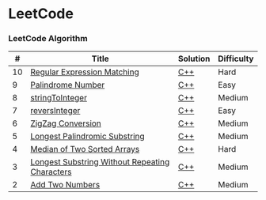 LeetCode
========

### LeetCode Algorithm

| # | Title | Solution | Difficulty |
|---| ----- | -------- | ---------- |
|10 |[Regular Expression Matching](https://leetcode.com/problems/regular-expression-matching/description/)|[C++](./algorithms/cpp/regularExpressionMatching/regularExpressionMatching.cpp)|Hard|
|9  |[Palindrome Number](https://leetcode.com/problems/palindrome-number/description/)|[C++](./algorithms/cpp/palindromeNumber/palindromeNumber.cpp)|Easy|
|8  |[stringToInteger](https://leetcode.com/problems/string-to-integer-atoi/description/)|[C++](./algorithms/cpp/stringToInteger/stringToInteger.cpp)|Medium|
|7  |[reversInteger](https://leetcode.com/problems/reverse-integer/description/)|[C++](./algorithms/cpp/reversInteger/reversInteger.cpp)|Easy|
|6  |[ZigZag Conversion](https://leetcode.com/problems/zigzag-conversion/description/)| [C++](./algorithms/cpp/zigZagConversion/zigZagConversion.cpp)|Medium|
|5  |[Longest Palindromic Substring](https://leetcode.com/problems/longest-palindromic-substring/description/)| [C++](./algorithms/cpp/longestPalindromicSubstring/longestPalindromicSubstring.cpp)|Medium|
|4  |[Median of Two Sorted Arrays](https://leetcode.com/problems/median-of-two-sorted-arrays/description/)| [C++](./algorithms/cpp/medianOfTwoSortedArrays/medianOfTwoSortedArrays.cpp)|Hard|
|3  |[Longest Substring Without Repeating Characters](https://leetcode.com/problems/longest-substring-without-repeating-characters/description/) | [C++](./algorithms/cpp/longestSubstringWithoutRepeatingCharacters/longestSubstringWithoutRepeatingCharacters.cpp)|Medium|
|2  |[Add Two Numbers](https://leetcode.com/problems/add-two-numbers/description/)| [C++](./algorithms/cpp/addTwoNumbers/addTwoNumbers.cpp)|Medium|

